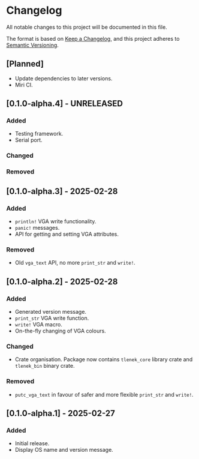 # Changelog

All notable changes to this project will be documented in this file.

The format is based on [Keep a Changelog](https://keepachangelog.com/en/1.1.0/),
and this project adheres to [Semantic Versioning](https://semver.org/spec/v2.0.0.html).

## [Planned]

- Update dependencies to later versions.
- Miri CI.

## [0.1.0-alpha.4] - UNRELEASED

### Added

- Testing framework.
- Serial port.

### Changed

### Removed

## [0.1.0-alpha.3] - 2025-02-28

### Added

- `println!` VGA write functionality.
- `panic!` messages.
- API for getting and setting VGA attributes.

### Removed

- Old `vga_text` API, no more `print_str` and `write!`.

## [0.1.0-alpha.2] - 2025-02-28

### Added

- Generated version message.
- `print_str` VGA write function.
- `write!` VGA macro.
- On-the-fly changing of VGA colours.

### Changed

- Crate organisation. Package now contains `tlenek_core` library crate and `tlenek_bin` binary crate.

### Removed

- `putc_vga_text` in favour of safer and more flexible `print_str` and `write!`.

## [0.1.0-alpha.1] - 2025-02-27

### Added

- Initial release.
- Display OS name and version message.
